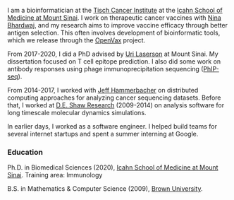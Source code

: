 I am a bioinformatician at the [Tisch Cancer Institute](https://icahn.mssm.edu/research/tisch) at
the [Icahn School of Medicine at Mount Sinai](https://icahn.mssm.edu/). I work on
therapeutic cancer vaccines with [Nina Bhardwaj](https://icahn.mssm.edu/profiles/nina-bhardwaj),
and my research aims to improve vaccine efficacy through better antigen
selection. This often involves development of bioinformatic tools, which we
release through the [OpenVax](https://github.com/openvax) project. 

From 2017-2020, I did a PhD advised by [Uri Laserson](https://twitter.com/laserson?lang=en)
at Mount Sinai. My dissertation focused on T cell epitope prediction. I 
also did some work on antibody responses using phage immunoprecipitation
sequencing ([PhIP-seq](https://en.wikipedia.org/wiki/PhIP-Seq)).

From 2014-2017, I worked with [Jeff Hammerbacher](https://www.hammerlab.org/) on
distributed computing approaches for analyzing cancer sequencing datasets. Before that,
I worked at [D.E. Shaw Research](https://www.deshawresearch.com/)
(2009-2014) on analysis software for long timescale molecular dynamics simulations.

In earlier days, I worked as a software engineer. I helped build teams
for several internet startups and spent a summer interning at Google.

### Education
Ph.D. in Biomedical Sciences (2020), [Icahn School of Medicine at Mount Sinai](https://icahn.mssm.edu/).
Training area: Immunology

B.S. in Mathematics & Computer Science (2009), [Brown University](https://cs.brown.edu).
